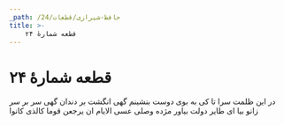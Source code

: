 ```yaml
---
_path: /حافظ-شیرازی/قطعات/24
title: >-
    قطعه شمارهٔ ۲۴
---
```

# قطعه شمارهٔ ۲۴

در این ظلمت سرا تا کی به بوی دوست بنشینم
گهی انگشت بر دندان گهی سر بر سر زانو
بیا ای طایر دولت بیاور مژده وصلی
عسی الایام ان یرجعن قوما کالذی کانوا
